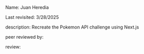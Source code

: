 Name: Juan Heredia

Last revisited: 3/28/2025

description: Recreate the Pokemon API challenge using Next.js

peer reviewed by:

review: